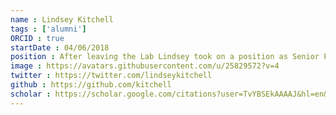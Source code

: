 ```yaml
---
name : Lindsey Kitchell
tags : ['alumni']
ORCID : true
startDate : 04/06/2018
position : After leaving the Lab Lindsey took on a position as Senior Professional Scientist at Johns Hopkins University's Applied Physics Laboratory
image : https://avatars.githubusercontent.com/u/25829572?v=4
twitter : https://twitter.com/lindseykitchell
github : https://github.com/kitchell
scholar : https://scholar.google.com/citations?user=TvYBSEkAAAAJ&hl=en&oi=ao
---
```

